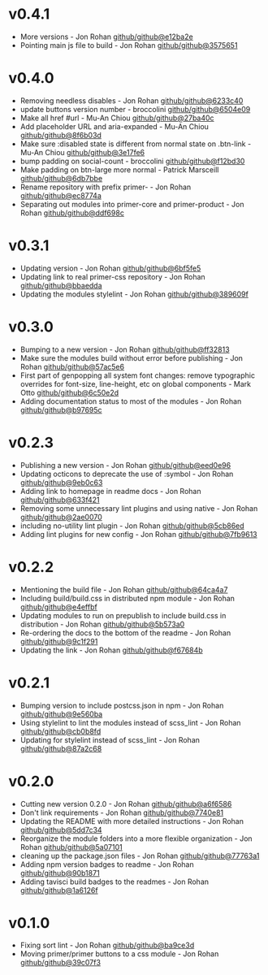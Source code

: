 # v0.4.1

 * More versions - Jon Rohan [github/github@e12ba2e](https://github.com/github/github/commit/e12ba2e)
 * Pointing main js file to build - Jon Rohan [github/github@3575651](https://github.com/github/github/commit/3575651)

# v0.4.0

 * Removing needless disables - Jon Rohan [github/github@6233c40](https://github.com/github/github/commit/6233c40)
 * update buttons version number - broccolini [github/github@6504e09](https://github.com/github/github/commit/6504e09)
 * Make all href #url - Mu-An Chiou [github/github@27ba40c](https://github.com/github/github/commit/27ba40c)
 * Add placeholder URL and aria-expanded - Mu-An Chiou [github/github@8f6b03d](https://github.com/github/github/commit/8f6b03d)
 * Make sure :disabled state is different from normal state on .btn-link - Mu-An Chiou [github/github@3e17fe6](https://github.com/github/github/commit/3e17fe6)
 * bump padding on social-count - broccolini [github/github@f12bd30](https://github.com/github/github/commit/f12bd30)
 * Make padding on btn-large more normal - Patrick Marsceill [github/github@6db7bbe](https://github.com/github/github/commit/6db7bbe)
 * Rename repository with prefix primer- - Jon Rohan [github/github@ec8774a](https://github.com/github/github/commit/ec8774a)
 * Separating out modules into primer-core and primer-product - Jon Rohan [github/github@ddf698c](https://github.com/github/github/commit/ddf698c)

# v0.3.1

 * Updating version - Jon Rohan [github/github@6bf5fe5](https://github.com/github/github/commit/6bf5fe5)
 * Updating link to real primer-css repository - Jon Rohan [github/github@bbaedda](https://github.com/github/github/commit/bbaedda)
 * Updating the modules stylelint - Jon Rohan [github/github@389609f](https://github.com/github/github/commit/389609f)

# v0.3.0

 * Bumping to a new version - Jon Rohan [github/github@ff32813](https://github.com/github/github/commit/ff32813)
 * Make sure the modules build without error before publishing - Jon Rohan [github/github@57ac5e6](https://github.com/github/github/commit/57ac5e6)
 * First part of genpopping all system font changes: remove typographic overrides for font-size, line-height, etc on global components - Mark Otto [github/github@6c50e2d](https://github.com/github/github/commit/6c50e2d)
 * Adding documentation status to most of the modules - Jon Rohan [github/github@b97695c](https://github.com/github/github/commit/b97695c)

# v0.2.3

 * Publishing a new version - Jon Rohan [github/github@eed0e96](https://github.com/github/github/commit/eed0e96)
 * Updating octicons to deprecate the use of :symbol - Jon Rohan [github/github@9eb0c63](https://github.com/github/github/commit/9eb0c63)
 * Adding link to homepage in readme docs - Jon Rohan [github/github@633f421](https://github.com/github/github/commit/633f421)
 * Removing some unnecessary lint plugins and using native - Jon Rohan [github/github@2ae0070](https://github.com/github/github/commit/2ae0070)
 * including no-utility lint plugin - Jon Rohan [github/github@5cb86ed](https://github.com/github/github/commit/5cb86ed)
 * Adding lint plugins for new config - Jon Rohan [github/github@7fb9613](https://github.com/github/github/commit/7fb9613)

# v0.2.2

 * Mentioning the build file - Jon Rohan [github/github@64ca4a7](https://github.com/github/github/commit/64ca4a7)
 * Including build/build.css in distributed npm module - Jon Rohan [github/github@e4effbf](https://github.com/github/github/commit/e4effbf)
 * Updating modules to run on prepublish to include build.css in distribution - Jon Rohan [github/github@5b573a0](https://github.com/github/github/commit/5b573a0)
 * Re-ordering the docs to the bottom of the readme - Jon Rohan [github/github@9c1f291](https://github.com/github/github/commit/9c1f291)
 * Updating the link - Jon Rohan [github/github@f67684b](https://github.com/github/github/commit/f67684b)

# v0.2.1

 * Bumping version to include postcss.json in npm - Jon Rohan [github/github@9e560ba](https://github.com/github/github/commit/9e560ba)
 * Using stylelint to lint the modules instead of scss_lint - Jon Rohan [github/github@cb0b8fd](https://github.com/github/github/commit/cb0b8fd)
 * Updating for stylelint instead of scss_lint - Jon Rohan [github/github@87a2c68](https://github.com/github/github/commit/87a2c68)

# v0.2.0

 * Cutting new version 0.2.0 - Jon Rohan [github/github@a6f6586](https://github.com/github/github/commit/a6f6586)
 * Don't link requirements - Jon Rohan [github/github@7740e81](https://github.com/github/github/commit/7740e81)
 * Updating the README with more detailed instructions - Jon Rohan [github/github@5dd7c34](https://github.com/github/github/commit/5dd7c34)
 * Reorganize the module folders into a more flexible organization - Jon Rohan [github/github@5a07101](https://github.com/github/github/commit/5a07101)
 * cleaning up the package.json files - Jon Rohan [github/github@77763a1](https://github.com/github/github/commit/77763a1)
 * Adding npm version badges to readme - Jon Rohan [github/github@90b1871](https://github.com/github/github/commit/90b1871)
 * Adding tavisci build badges to the readmes - Jon Rohan [github/github@1a6126f](https://github.com/github/github/commit/1a6126f)

# v0.1.0

 * Fixing sort lint - Jon Rohan [github/github@ba9ce3d](https://github.com/github/github/commit/ba9ce3d)
 * Moving primer/primer buttons to a css module - Jon Rohan [github/github@39c07f3](https://github.com/github/github/commit/39c07f3)